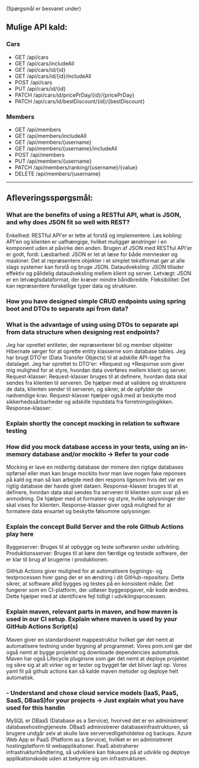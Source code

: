 (Spørgsmål er besvaret under)
## Mulige API kald: 
### Cars
- GET /api/cars
- GET /api/cars/includeAll 
- GET /api/cars/id/{id}
- GET /api/cars/id/{id}/includeAll
- POST /api/cars
- PUT /api/cars/id/{id}
- PATCH /api/cars/id/pricePrDay/{id}/{pricePrDay}
- PATCH /api/cars/id/bestDiscount/{id}/{bestDiscount}
### Members
- GET /api/members
- GET /api/members/includeAll
- GET /api/members/{username}
- GET /api/members/{username}/includeAll
- POST /api/members
- PUT /api/members/{username}
- PATCH /api/members/ranking/{username}/{value}
- DELETE /api/members/{username}
____________
## Afleveringsspørgsmål:

### What are the benefits of using a RESTful API, what is JSON, and why does JSON fit so well with REST?

Enkelhed: RESTful API'er er lette at forstå og implementere.
Løs kobling: API'en og klienten er uafhængige, hvilket muliggør ændringer i en komponent uden at påvirke den anden.
Brugen af JSON med RESTful API'er er godt, fordi:
Læsbarhed: JSON er let at læse for både mennesker og maskiner. Det at repræsentere objekter i et
simplet tekstformat gør at alle slags systemer kan forstå og bruge JSON.
Dataudveksling: JSON tillader effektiv og pålidelig dataudveksling mellem klient og server.
Letvægt: JSON er en letvægtsdataformat, der kræver mindre båndbredde.
Fleksibilitet: Det kan repræsentere forskellige typer data og strukturer.

### How you have designed simple CRUD endpoints using spring boot and DTOs to separate api from data?
### What is the advantage of using using DTOs to separate api from data structure when designing rest endpoints?

Jeg har oprettet entiteter, der repræsenterer bil og member objekter Hibernate sørger for at oprette entity klasserne som database tables.
Jeg har brugt DTO'er (Data Transfer Objects) til at adskille API-laget fra datalaget. Jeg har oprettet to DTO'er: *Request og *Response som giver mig mulighed for at styre, hvordan data overføres mellem klient og server.
Request-klasser:
Request-klasser bruges til at definere, hvordan data skal sendes fra klienten til serveren. De hjælper med at validere og strukturere de data, klienten sender til serveren, og sikrer, at de opfylder de nødvendige krav. Request-klasser hjælper også med at beskytte mod sikkerhedssårbarheder og adskille inputdata fra forretningslogikken.
Response-klasser:

### Explain shortly the concept mocking in relation to software testing
### How did you mock database access in your tests, using an in-memory database and/or mockito → Refer to your code

Mocking er lave en midlertig database der mimere den rigtige databases opførsel eller
man kan bruge mockito hvor man lave nogen fake reponses på kald og man så kan arbejde med den respons ligesom hvis det var
en rigtig database der havde givet dataen.
Response-klasser bruges til at definere, hvordan data skal sendes fra serveren til klienten som svar på en anmodning. De hjælper med at formatere og styre, hvilke oplysninger der skal vises for klienten. Response-klasser giver også mulighed for at formatere data ensartet og beskytte følsomme oplysninger.

### Explain the concept Build Server and the role Github Actions play here

Byggeserver: Bruges til at opbygge og teste softwaren under udvikling.
Produktionsserver: Bruges til at køre den færdige og testede software, der er klar til brug af brugerne i produktionen.

GitHub Actions giver mulighed for at automatisere bygnings- og testprocessen hver gang der er en ændring i dit GitHub-repository. Dette sikrer, at software altid bygges og testes på en konsistent måde.
Det fungerer som en CI-platform, der udløser byggeopgaver, når kode ændres. Dette hjælper med at identificere fejl tidligt i udviklingsprocessen.

###  Explain maven, relevant parts in maven, and how maven is used in our CI setup. Explain where maven is used by your GitHub Actions Script(s)
Maven giver en standardiseret mappestruktur hvilket gør det nemt at automatisere testning under bygning af programmet. Vores pom.xml gør det også nemt at bygge projektet og downloade dependencies automatisk.
Maven har også Lifecycle pluginsne som gør det nemt at deploye projektet og sikre sig at alt virker og er tester og bygget før det bliver lagt op.
Vores yaml fil på github actions kan så kalde maven metoder og deploye helt automatisk.

### -  Understand and chose cloud service models (IaaS, PaaS, SaaS, DBaaS)for your projects -> Just explain what you have used for this handin

MySQL er DBaaS (Database as a Service), hvorved det er en administreret databasehostingtjeneste. DBaaS administrerer databaseinfrastrukturen, så brugere undgår selv at skulle lave servervedligeholdelse og backups.
Azure Web App er PaaS (Platform as a Service), hvilket er en administreret hostingplatform til webapplikationer. PaaS abstraherer infrastrukturhåndtering, så udviklere kan fokusere på at udvikle og deploye applikationskode uden at bekymre sig om infrastrukturen.
